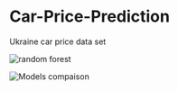 # Car-Price-Prediction
Ukraine car price data set

![random forest](https://user-images.githubusercontent.com/47560994/85581398-7672a180-b634-11ea-838b-24fbfdec5530.png)


![Models compaison](https://user-images.githubusercontent.com/47560994/85581240-5216c500-b634-11ea-8ba7-a77d4602fd0b.png)

